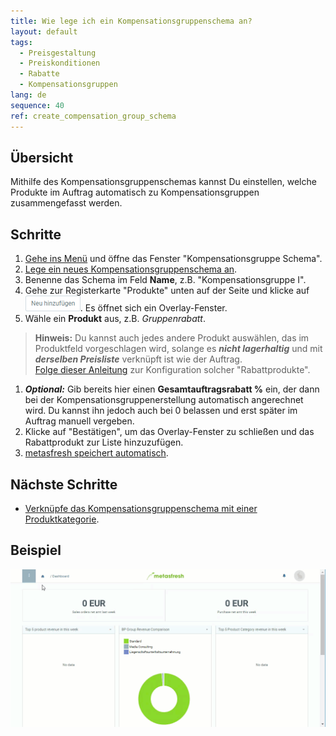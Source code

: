 ```yaml
---
title: Wie lege ich ein Kompensationsgruppenschema an?
layout: default
tags:
  - Preisgestaltung
  - Preiskonditionen
  - Rabatte
  - Kompensationsgruppen
lang: de
sequence: 40
ref: create_compensation_group_schema
---
```


## Übersicht
Mithilfe des Kompensationsgruppenschemas kannst Du einstellen, welche Produkte im Auftrag automatisch zu Kompensationsgruppen zusammengefasst werden.

## Schritte
1. [Gehe ins Menü](Menu) und öffne das Fenster "Kompensationsgruppe Schema".
1. [Lege ein neues Kompensationsgruppenschema an](Neuer_Datensatz_Fenster_Webui).
1. Benenne das Schema im Feld **Name**, z.B. "Kompensationsgruppe I".
1. Gehe zur Registerkarte "Produkte" unten auf der Seite und klicke auf ![](assets/Neu_hinzufuegen_Button.png). Es öffnet sich ein Overlay-Fenster.
1. Wähle ein **Produkt** aus, z.B. *Gruppenrabatt*.
 >**Hinweis:** Du kannst auch jedes andere Produkt auswählen, das im Produktfeld vorgeschlagen wird, solange es ***nicht lagerhaltig*** und mit ***derselben Preisliste*** verknüpft ist wie der Auftrag. <br> [Folge dieser Anleitung](Produkt_für_Gruppenrabatt) zur Konfiguration solcher "Rabattprodukte".

1. ***Optional:*** Gib bereits hier einen **Gesamtauftragsrabatt %** ein, der dann bei der Kompensationsgruppenerstellung automatisch angerechnet wird. Du kannst ihn jedoch auch bei 0 belassen und erst später im Auftrag manuell vergeben.
1. Klicke auf "Bestätigen", um das Overlay-Fenster zu schließen und das Rabattprodukt zur Liste hinzuzufügen.
1. [metasfresh speichert automatisch](Speicheranzeige).

## Nächste Schritte
- [Verknüpfe das Kompensationsgruppenschema mit einer Produktkategorie](Kompensationsgruppenschema_Produktkategorie).

## Beispiel
![](assets/Kompensationsgruppenschema_anlegen.gif)
